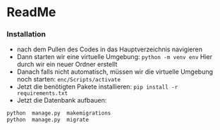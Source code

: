 # ReadMe

### Installation
- nach dem Pullen des Codes in das Hauptverzeichnis navigieren
- Dann starten wir eine virtuelle Umgebung:
`python -m venv env`
Hier durch wir ein neuer Ordner erstellt
- Danach falls nicht automatisch, müssen wir die virtuelle Umgebung noch starten:
`enc/Scripts/activate`
- Jetzt die benötigten Pakete installieren:
`pip install -r requirements.txt`
- Jetzt die Datenbank aufbauen:
```sh
python  manage.py  makemigrations
python  manage.py  migrate
```
